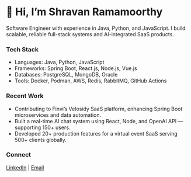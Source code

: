 # 👋 Hi, I’m Shravan Ramamoorthy

Software Engineer with experience in Java, Python, and JavaScript. I build scalable, reliable full-stack systems and AI-integrated SaaS products.

<h3>Tech Stack</h3>

- Languages: Java, Python, JavaScript  
- Frameworks: Spring Boot, React.js, Node.js, Vue.js  
- Databases: PostgreSQL, MongoDB, Oracle  
- Tools: Docker, Podman, AWS, Redis, RabbitMQ, GitHub Actions  

<h3>Recent Work</h3>

- Contributing to Finvi’s Velosidy SaaS platform, enhancing Spring Boot microservices and data automation.  
- Built a real-time AI chat system using React, Node, and OpenAI API — supporting 150+ users.  
- Developed 20+ production features for a virtual event SaaS serving 500+ clients globally.  

<h3>Connect</h3>

[LinkedIn](https://www.linkedin.com/in/shravan-ramamoorthy/) | [Email](mailto:ramamoorthyshravan6@gmail.com)
